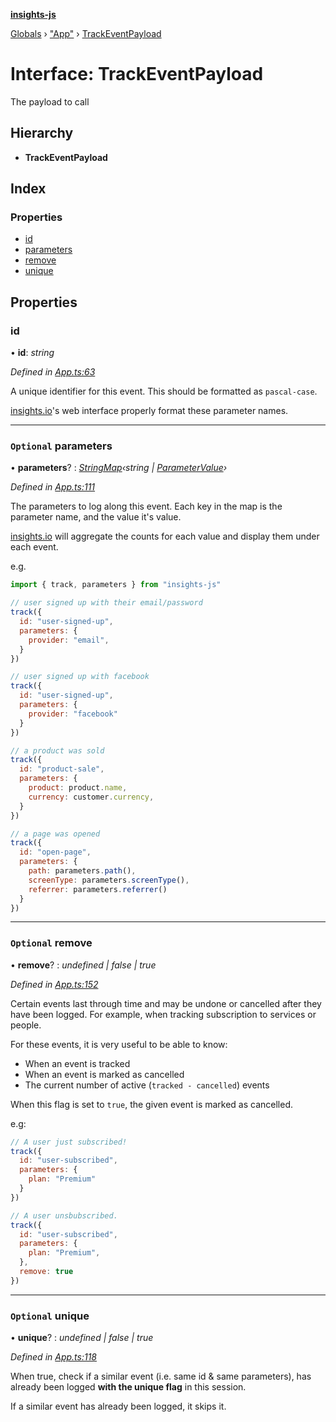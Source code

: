 **[insights-js](../README.md)**

[Globals](../globals.md) › [&quot;App&quot;](../modules/_app_.md) › [TrackEventPayload](_app_.trackeventpayload.md)

# Interface: TrackEventPayload

The payload to call

## Hierarchy

* **TrackEventPayload**

## Index

### Properties

* [id](_app_.trackeventpayload.md#id)
* [parameters](_app_.trackeventpayload.md#optional-parameters)
* [remove](_app_.trackeventpayload.md#optional-remove)
* [unique](_app_.trackeventpayload.md#optional-unique)

## Properties

###  id

• **id**: *string*

*Defined in [App.ts:63](https://github.com/getinsights/insights-js/blob/61408e0/src/App.ts#L63)*

A unique identifier for this event.
This should be formatted as `pascal-case`.

[insights.io](https://insights.io)'s web interface properly format these parameter names.

___

### `Optional` parameters

• **parameters**? : *[StringMap](_app_.stringmap.md)‹string | [ParameterValue](_app_.parametervalue.md)›*

*Defined in [App.ts:111](https://github.com/getinsights/insights-js/blob/61408e0/src/App.ts#L111)*

The parameters to log along this event.
Each key in the map is the parameter name, and the value it's value.

[insights.io](https://insights.io) will aggregate the counts for each value and display them under each event.

e.g.
```js
import { track, parameters } from "insights-js"

// user signed up with their email/password
track({
  id: "user-signed-up",
  parameters: {
    provider: "email",
  }
})

// user signed up with facebook
track({
  id: "user-signed-up",
  parameters: {
    provider: "facebook"
  }
})

// a product was sold
track({
  id: "product-sale",
  parameters: {
    product: product.name,
    currency: customer.currency,
  }
})

// a page was opened
track({
  id: "open-page",
  parameters: {
    path: parameters.path(),
    screenType: parameters.screenType(),
    referrer: parameters.referrer()
  }
})
```

___

### `Optional` remove

• **remove**? : *undefined | false | true*

*Defined in [App.ts:152](https://github.com/getinsights/insights-js/blob/61408e0/src/App.ts#L152)*

Certain events last through time and may be undone or cancelled after they have been logged.
For example, when tracking subscription to services or people.

For these events, it is very useful to be able to know:

- When an event is tracked
- When an event is marked as cancelled
- The current number of active (`tracked - cancelled`) events

When this flag is set to `true`, the given event is marked as cancelled.

e.g:
```js
// A user just subscribed!
track({
  id: "user-subscribed",
  parameters: {
    plan: "Premium"
  }
})

// A user unsbubscribed.
track({
  id: "user-subscribed",
  parameters: {
    plan: "Premium",
  },
  remove: true
})
```

___

### `Optional` unique

• **unique**? : *undefined | false | true*

*Defined in [App.ts:118](https://github.com/getinsights/insights-js/blob/61408e0/src/App.ts#L118)*

When true, check if a similar event (i.e. same id & same parameters),
has already been logged **with the unique flag** in this session.

If a similar event has already been logged, it skips it.